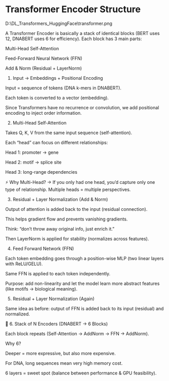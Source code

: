 # Transformer Encoder Structure

D:\DL_Transformers_HuggingFace\transformer.png

A Transformer Encoder is basically a stack of identical blocks (BERT uses 12, DNABERT uses 6 for efficiency). Each block has 3 main parts:

Multi-Head Self-Attention

Feed-Forward Neural Network (FFN)

Add & Norm (Residual + LayerNorm)

1. Input → Embeddings + Positional Encoding

Input = sequence of tokens (DNA k-mers in DNABERT).

Each token is converted to a vector (embedding).

Since Transformers have no recurrence or convolution, we add positional encoding to inject order information.

2. Multi-Head Self-Attention

Takes Q, K, V from the same input sequence (self-attention).

Each “head” can focus on different relationships:

Head 1: promoter → gene

Head 2: motif → splice site

Head 3: long-range dependencies

⚡ Why Multi-Head? → If you only had one head, you’d capture only one type of relationship. Multiple heads = multiple perspectives.

3. Residual + Layer Normalization (Add & Norm)

Output of attention is added back to the input (residual connection).

This helps gradient flow and prevents vanishing gradients.

Think: “don’t throw away original info, just enrich it.”

Then LayerNorm is applied for stability (normalizes across features).

4. Feed Forward Network (FFN)

Each token embedding goes through a position-wise MLP (two linear layers with ReLU/GELU).

Same FFN is applied to each token independently.

Purpose: add non-linearity and let the model learn more abstract features (like motifs → biological meaning).

5. Residual + Layer Normalization (Again)

Same idea as before: output of FFN is added back to its input (residual) and normalized.

🔹 6. Stack of N Encoders (DNABERT → 6 Blocks)

Each block repeats (Self-Attention → AddNorm → FFN → AddNorm).

Why 6?

Deeper = more expressive, but also more expensive.

For DNA, long sequences mean very high memory cost.

6 layers = sweet spot (balance between performance & GPU feasibility).
